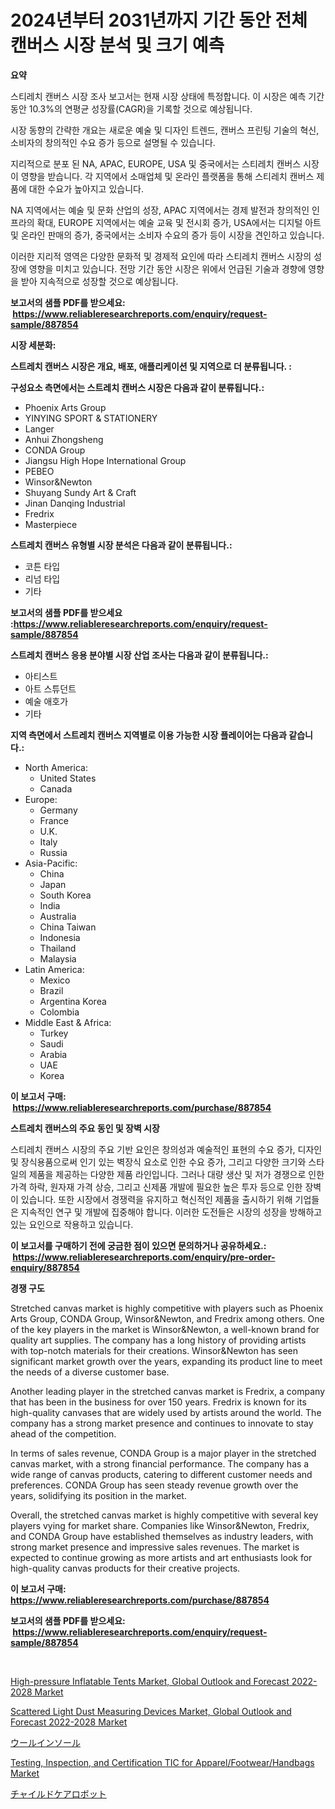 <p><h1>2024년부터 2031년까지 기간 동안 전체 캔버스 시장 분석 및 크기 예측</h1></p><p><strong>요약</strong></p>
<p><p>스티레치 캔버스 시장 조사 보고서는 현재 시장 상태에 특정합니다. 이 시장은 예측 기간 동안 10.3%의 연평균 성장률(CAGR)을 기록할 것으로 예상됩니다. </p><p>시장 동향의 간략한 개요는 새로운 예술 및 디자인 트렌드, 캔버스 프린팅 기술의 혁신, 소비자의 창의적인 수요 증가 등으로 설명될 수 있습니다. </p><p>지리적으로 분포 된 NA, APAC, EUROPE, USA 및 중국에서는 스티레치 캔버스 시장이 영향을 받습니다. 각 지역에서 소매업체 및 온라인 플랫폼을 통해 스티레치 캔버스 제품에 대한 수요가 높아지고 있습니다. </p><p>NA 지역에서는 예술 및 문화 산업의 성장, APAC 지역에서는 경제 발전과 창의적인 인프라의 확대, EUROPE 지역에서는 예술 교육 및 전시회 증가, USA에서는 디지털 아트 및 온라인 판매의 증가, 중국에서는 소비자 수요의 증가 등이 시장을 견인하고 있습니다. </p><p>이러한 지리적 영역은 다양한 문화적 및 경제적 요인에 따라 스티레치 캔버스 시장의 성장에 영향을 미치고 있습니다. 전망 기간 동안 시장은 위에서 언급된 기술과 경향에 영향을 받아 지속적으로 성장할 것으로 예상됩니다.</p></p>
<p><strong>보고서의 샘플 PDF를 받으세요: &nbsp;<a href="https://www.reliableresearchreports.com/enquiry/request-sample/887854">https://www.reliableresearchreports.com/enquiry/request-sample/887854</a></strong></p>
<p><strong>시장 세분화:</strong></p>
<p><strong> 스트레치 캔버스 시장은 개요, 배포, 애플리케이션 및 지역으로 더 분류됩니다. :</strong></p>
<p><strong>구성요소 측면에서는 스트레치 캔버스 시장은 다음과 같이 분류됩니다.:</strong></p>
<p><ul><li>Phoenix Arts Group</li><li>YINYING SPORT & STATIONERY</li><li>Langer</li><li>Anhui Zhongsheng</li><li>CONDA Group</li><li>Jiangsu High Hope International Group</li><li>PEBEO</li><li>Winsor&Newton</li><li>Shuyang Sundy Art & Craft</li><li>Jinan Danqing Industrial</li><li>Fredrix</li><li>Masterpiece</li></ul></p>
<p><strong> 스트레치 캔버스 유형별 시장 분석은 다음과 같이 분류됩니다.:</strong></p>
<p><ul><li>코튼 타입</li><li>리넘 타입</li><li>기타</li></ul></p>
<p><strong>보고서의 샘플 PDF를 받으세요 :<a href="https://www.reliableresearchreports.com/enquiry/request-sample/887854">https://www.reliableresearchreports.com/enquiry/request-sample/887854</a></strong></p>
<p><strong> 스트레치 캔버스 응용 분야별 시장 산업 조사는 다음과 같이 분류됩니다.:</strong></p>
<p><ul><li>아티스트</li><li>아트 스튜던트</li><li>예술 애호가</li><li>기타</li></ul></p>
<p><strong>지역 측면에서 스트레치 캔버스 지역별로 이용 가능한 시장 플레이어는 다음과 같습니다.:</strong></p>
<p><ul>
    <li>
        North America:
        <ul>
            <li>United States</li>
            <li>Canada</li>
        </ul>
    </li>
    <li>
        Europe:
        <ul>
            <li>Germany</li>
            <li>France</li>
            <li>U.K.</li>
            <li>Italy</li>
            <li>Russia</li>
        </ul>
    </li>
    <li>
        Asia-Pacific:
        <ul>
            <li>China</li>
            <li>Japan</li>
            <li>South Korea</li>
            <li>India</li>
            <li>Australia</li>
            <li>China Taiwan</li>
            <li>Indonesia</li>
            <li>Thailand</li>
            <li>Malaysia</li>
        </ul>
    </li>
    <li>
        Latin America:
        <ul>
            <li>Mexico</li>
            <li>Brazil</li>
            <li>Argentina Korea</li>
            <li>Colombia</li>
        </ul>
    </li>
    <li>
        Middle East & Africa:
        <ul>
            <li>Turkey</li>
            <li>Saudi</li>
            <li>Arabia</li>
            <li>UAE</li>
            <li>Korea</li>
        </ul>
    </li>
    </ul></p>
<p><strong>이 보고서 구매: &nbsp;<a href="https://www.reliableresearchreports.com/purchase/887854">https://www.reliableresearchreports.com/purchase/887854</a></strong></p>
<p><strong>스트레치 캔버스의 주요 동인 및 장벽 시장</strong></p>
<p><p>스티레치 캔버스 시장의 주요 기반 요인은 창의성과 예술적인 표현의 수요 증가, 디자인 및 장식용품으로써 인기 있는 벽장식 요소로 인한 수요 증가, 그리고 다양한 크기와 스타일의 제품을 제공하는 다양한 제품 라인입니다. 그러나 대량 생산 및 저가 경쟁으로 인한 가격 하락, 원자재 가격 상승, 그리고 신제품 개발에 필요한 높은 투자 등으로 인한 장벽이 있습니다. 또한 시장에서 경쟁력을 유지하고 혁신적인 제품을 출시하기 위해 기업들은 지속적인 연구 및 개발에 집중해야 합니다. 이러한 도전들은 시장의 성장을 방해하고 있는 요인으로 작용하고 있습니다.</p></p>
<p><strong>이 보고서를 구매하기 전에 궁금한 점이 있으면 문의하거나 공유하세요.: &nbsp;<a href="https://www.reliableresearchreports.com/enquiry/pre-order-enquiry/887854">https://www.reliableresearchreports.com/enquiry/pre-order-enquiry/887854</a></strong></p>
<p><strong>경쟁 구도</strong></p>
<p><p>Stretched canvas market is highly competitive with players such as Phoenix Arts Group, CONDA Group, Winsor&Newton, and Fredrix among others. One of the key players in the market is Winsor&Newton, a well-known brand for quality art supplies. The company has a long history of providing artists with top-notch materials for their creations. Winsor&Newton has seen significant market growth over the years, expanding its product line to meet the needs of a diverse customer base.</p><p>Another leading player in the stretched canvas market is Fredrix, a company that has been in the business for over 150 years. Fredrix is known for its high-quality canvases that are widely used by artists around the world. The company has a strong market presence and continues to innovate to stay ahead of the competition.</p><p>In terms of sales revenue, CONDA Group is a major player in the stretched canvas market, with a strong financial performance. The company has a wide range of canvas products, catering to different customer needs and preferences. CONDA Group has seen steady revenue growth over the years, solidifying its position in the market.</p><p>Overall, the stretched canvas market is highly competitive with several key players vying for market share. Companies like Winsor&Newton, Fredrix, and CONDA Group have established themselves as industry leaders, with strong market presence and impressive sales revenues. The market is expected to continue growing as more artists and art enthusiasts look for high-quality canvas products for their creative projects.</p></p>
<p><strong>이 보고서 구매: &nbsp; <a href="https://www.reliableresearchreports.com/purchase/887854">https://www.reliableresearchreports.com/purchase/887854</a></strong></p>
<p><strong>보고서의 샘플 PDF를 받으세요: &nbsp;<a href="https://www.reliableresearchreports.com/enquiry/request-sample/887854">https://www.reliableresearchreports.com/enquiry/request-sample/887854</a></strong><strong></strong></p>
<p>&nbsp;</p>
<p><p><a href="https://view.publitas.com/reportprime-1/high-pressure-inflatable-tents-market-global-outlook-and-forecast-2022-2028-market-research-report-provides-thorough-industry-overview-which-offers-an-in-depth-analysis-of-product-trends-and-new-market-divisions-xgbllv7rve6o/">High-pressure Inflatable Tents Market, Global Outlook and Forecast 2022-2028 Market</a></p><p><a href="https://view.publitas.com/reportprime-1/scattered-light-dust-measuring-devices-market-global-outlook-and-forecast-2022-2028-market-research-report-provides-thorough-industry-overview-which-offers-an-in-depth-analysis-of-product-trends-and-new-market-divisions/">Scattered Light Dust Measuring Devices Market, Global Outlook and Forecast 2022-2028 Market</a></p><p><a href="https://github.com/mreklxf44233/Market-Research-Report-List-1/blob/main/3901690187739.md">ウールインソール</a></p><p><a href="https://issuu.com/reportprime-2/docs/testing-inspection-and-certificatio_ace133e0790721">Testing, Inspection, and Certification TIC for Apparel/Footwear/Handbags Market</a></p><p><a href="https://medium.com/@ashman753/%E5%AD%90%E8%82%B2%E3%81%A6%E3%83%AD%E3%83%9C%E3%83%83%E3%83%88%E5%B8%82%E5%A0%B4%E3%81%AE%E3%83%88%E3%83%AC%E3%83%B3%E3%83%89%E3%81%8A%E3%82%88%E3%81%B3%E5%B8%82%E5%A0%B4%E5%88%86%E6%9E%90%E3%81%AF-2024%E5%B9%B4%E3%81%8B%E3%82%892031%E5%B9%B4%E3%81%BE%E3%81%A7%E3%81%AE%E6%9C%9F%E9%96%93%E3%81%AB%E4%BA%88%E6%B8%AC%E3%81%95%E3%82%8C%E3%81%A6%E3%81%84%E3%81%BE%E3%81%99-7f226089e5c0">チャイルドケアロボット</a></p></p>